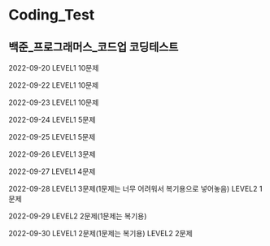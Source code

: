 # Coding_Test
## 백준_프로그래머스_코드업 코딩테스트

2022-09-20 LEVEL1 10문제 

2022-09-22 LEVEL1 10문제

2022-09-23 LEVEL1 10문제

2022-09-24 LEVEL1 5문제

2022-09-25 LEVEL1 5문제

2022-09-26 LEVEL1 3문제

2022-09-27 LEVEL1 4문제

2022-09-28 LEVEL1 3문제(1문제는 너무 어려워서 복기용으로 넣어놓음)
           LEVEL2 1문제

2022-09-29 LEVEL2 2문제(1문제는 복기용)

2022-09-30 LEVEL1 2문제(1문제는 복기용)
           LEVEL2 2문제
